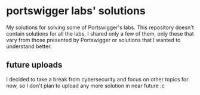 # portswigger labs' solutions
My solutions for solving some of Portswigger's labs. This repository doesn't contain solutions for all the labs, I shared only a few of them, only these that vary from those presented by Portswigger or solutions that I wanted to understand better.

## future uploads
I decided to take a break from cybersecurity and focus on other topics for now, so I don't plan to upload any more solution in near future :c
